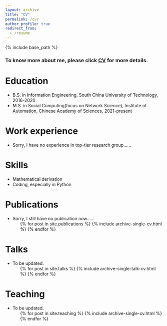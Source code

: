 ```yaml
---
layout: archive
title: "CV"
permalink: /cv/
author_profile: true
redirect_from:
  - /resume
---
```


{% include base_path %}
### To know more about me, please click [CV](https://github.com/vasile-paskardlgm/vasile-paskardlgm.github.io/blob/master/files/resume_guoming_li.pdf) for more details.

Education
======
* B.S. in Information Engineering, South China University of Technology, 2016-2020
* M.S. in Social Computing(focus on Network Science), Institute of Automation, Chinese Academy of Sciences, 2021-present

Work experience
======
* Sorry, I have no experience in top-tier research group......
  
Skills
======
* Mathematical derivation
* Coding, especially in Python

Publications
======
* Sorry, I still have no publication now......
  <ul>{% for post in site.publications %}
    {% include archive-single-cv.html %}
  {% endfor %}</ul>
  
Talks
======
* To be updated.
  <ul>{% for post in site.talks %}
    {% include archive-single-talk-cv.html %}
  {% endfor %}</ul>
  
Teaching
======
* To be updated.
  <ul>{% for post in site.teaching %}
    {% include archive-single-cv.html %}
  {% endfor %}</ul>
 
